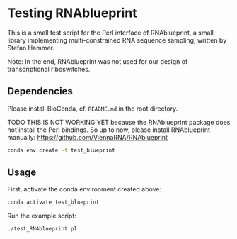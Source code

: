 # Testing RNAblueprint

This is a small test script for the Perl interface of RNAblueprint, a small
library implementing multi-constrained RNA sequence sampling, written by
Stefan Hammer.

Note: In the end, RNAblueprint was not used for our design of transcriptional
riboswitches.

## Dependencies

Please install BioConda, cf. `README.md` in the root directory.

TODO THIS IS NOT WORKING YET because the RNAblueprint package does not install
the Perl bindings. So up to now, please install RNAblueprint manually:
<https://github.com/ViennaRNA/RNAblueprint>

```bash
conda env create -f test_blueprint
```

## Usage

First, activate the conda environment created above:

```bash
conda activate test_blueprint
```

Run the example script:

```bash
./test_RNAblueprint.pl
```
